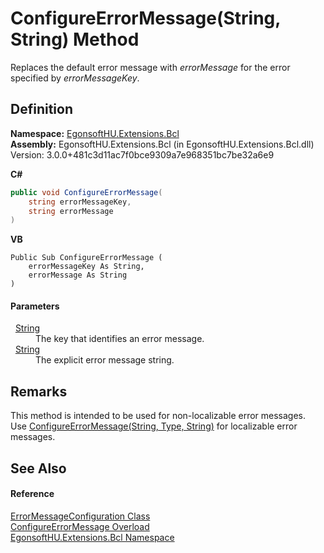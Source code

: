 # ConfigureErrorMessage(String, String) Method


Replaces the default error message with *errorMessage* for the error specified by *errorMessageKey*.



## Definition
**Namespace:** <a href="N_EgonsoftHU_Extensions_Bcl.md">EgonsoftHU.Extensions.Bcl</a>  
**Assembly:** EgonsoftHU.Extensions.Bcl (in EgonsoftHU.Extensions.Bcl.dll) Version: 3.0.0+481c3d11ac7f0bce9309a7e968351bc7be32a6e9

**C#**
``` C#
public void ConfigureErrorMessage(
	string errorMessageKey,
	string errorMessage
)
```
**VB**
``` VB
Public Sub ConfigureErrorMessage ( 
	errorMessageKey As String,
	errorMessage As String
)
```



#### Parameters
<dl><dt>  <a href="https://learn.microsoft.com/dotnet/api/system.string" target="_blank" rel="noopener noreferrer">String</a></dt><dd>The key that identifies an error message.</dd><dt>  <a href="https://learn.microsoft.com/dotnet/api/system.string" target="_blank" rel="noopener noreferrer">String</a></dt><dd>The explicit error message string.</dd></dl>

## Remarks
This method is intended to be used for non-localizable error messages.  
 Use <a href="M_EgonsoftHU_Extensions_Bcl_ErrorMessageConfiguration_ConfigureErrorMessage_1.md">ConfigureErrorMessage(String, Type, String)</a> for localizable error messages.

## See Also


#### Reference
<a href="T_EgonsoftHU_Extensions_Bcl_ErrorMessageConfiguration.md">ErrorMessageConfiguration Class</a>  
<a href="Overload_EgonsoftHU_Extensions_Bcl_ErrorMessageConfiguration_ConfigureErrorMessage.md">ConfigureErrorMessage Overload</a>  
<a href="N_EgonsoftHU_Extensions_Bcl.md">EgonsoftHU.Extensions.Bcl Namespace</a>  
